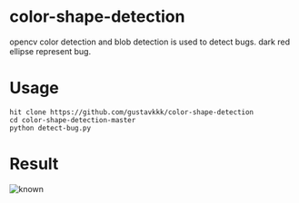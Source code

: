 # color-shape-detection
opencv color detection and blob detection is used to detect bugs. dark red ellipse represent bug.

# Usage
    hit clone https://github.com/gustavkkk/color-shape-detection
    cd color-shape-detection-master
    python detect-bug.py
# Result
![known](https://github.com/gustavkkk/color-shape-detection/blob/master/1.png)
